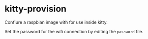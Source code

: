 kitty-provision
===============

Confiure a raspbian image with for use inside kitty.

Set the password for the wifi connection by editing the `password` file.

